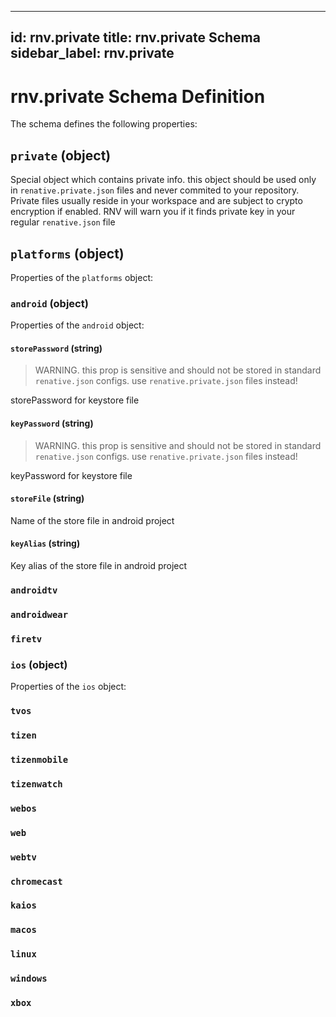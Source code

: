 
---
id: rnv.private
title: rnv.private Schema
sidebar_label: rnv.private
---


# rnv.private Schema Definition

The schema defines the following properties:

## `private` (object)

Special object which contains private info. this object should be used only in `renative.private.json` files and never commited to your repository. Private files usually reside in your workspace and are subject to crypto encryption if enabled. RNV will warn you if it finds private key in your regular `renative.json` file

## `platforms` (object)

Properties of the `platforms` object:

### `android` (object)

Properties of the `android` object:

#### `storePassword` (string)

> WARNING. this prop is sensitive and should not be stored in standard `renative.json` configs. use `renative.private.json` files instead!

storePassword for keystore file

#### `keyPassword` (string)

> WARNING. this prop is sensitive and should not be stored in standard `renative.json` configs. use `renative.private.json` files instead!

keyPassword for keystore file

#### `storeFile` (string)

Name of the store file in android project

#### `keyAlias` (string)

Key alias of the store file in android project

### `androidtv`

### `androidwear`

### `firetv`

### `ios` (object)

Properties of the `ios` object:

### `tvos`

### `tizen`

### `tizenmobile`

### `tizenwatch`

### `webos`

### `web`

### `webtv`

### `chromecast`

### `kaios`

### `macos`

### `linux`

### `windows`

### `xbox`